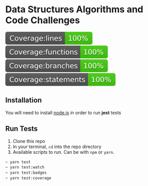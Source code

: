 # Data Structures Algorithms and Code Challenges

![Coverage lines](./coverage/badge-lines.svg)
![Coverage functions](./coverage/badge-functions.svg)
![Coverage branches](./coverage/badge-branches.svg)
![Coverage statements](./coverage/badge-statements.svg)

## Installation

You will need to install [node.js](https://nodejs.org/en/) in order to run **jest** tests

## Run Tests

1. Clone this repo
2. In your terminal, `cd` into the repo directory
3. Available scripts to run. Can be with `npm` or `yarn`.

```bash
~ yarn test
~ yarn test:watch
~ yarn test:badges
~ yarn test:coverage
```